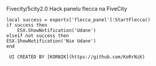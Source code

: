 Fivecity/5city2.0 Hack panelu flecca na FiveCity

    local success = exports['flecca_panel']:StartFlecca()
    if success then
        ESX.ShowNotification('Udane')
    elseif not success then
    ESX.ShowNotification('Nie Udane')
    end
    
     UI CREATED BY [KORNIK](https://github.com/KoRrNiK)
